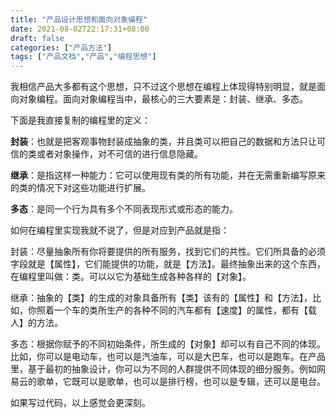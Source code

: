 ```yaml
---
title: "产品设计思想和面向对象编程"
date: 2021-08-02T22:17:31+08:00
draft: false
categories: ["产品方法"]
tags: ["产品文档","产品","编程思想"]
---
```


我相信产品大多都有这个思想，只不过这个思想在编程上体现得特别明显，就是面向对象编程。面向对象编程当中，最核心的三大要素是：封装、继承、多态。

下面是我直接复制的编程里的定义：

**封装**：也就是把客观事物封装成抽象的类，并且类可以把自己的数据和方法只让可信的类或者对象操作，对不可信的进行信息隐藏。

**继承**：是指这样一种能力：它可以使用现有类的所有功能，并在无需重新编写原来的类的情况下对这些功能进行扩展。

**多态**：是同一个行为具有多个不同表现形式或形态的能力。

如何在编程里实现我就不说了，但是对应到产品就是指：

封装：尽量抽象所有你将要提供的所有服务，找到它们的共性。它们所具备的必须字段就是【属性】，它们能提供的功能，就是【方法】。最终抽象出来的这个东西，在编程里叫做：类。可以以它为基础生成各种各样的【对象】。

继承：抽象的【类】的生成的对象具备所有【类】该有的【属性】和【方法】，比如，你照着一个车的类所生产的各种不同的汽车都有【速度】的属性，都有【载人】的方法。

多态：根据你赋予的不同初始条件，所生成的【对象】却可以有自己不同的体现。比如，你可以是电动车，也可以是汽油车，可以是大巴车，也可以是跑车。在产品里，基于最初的抽象设计，你可以为不同的人群提供不同体现的细分服务。例如网易云的歌单，它既可以是歌单，也可以是排行榜，也可以是专辑，还可以是电台。

如果写过代码，以上感觉会更深刻。
